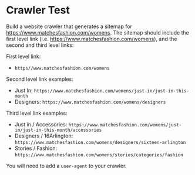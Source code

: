 # Crawler Test

Build a website crawler that generates a sitemap for https://www.matchesfashion.com/womens. The sitemap should include the first level link (i.e. https://www.matchesfashion.com/womens), and the second and third level links:

First level link:
- `https//www.matchesfashion.com/womens`

Second level link examples:
- Just In: `https://www.matchesfashion.com/womens/just-in/just-in-this-month`
- Designers: `https://www.matchesfashion.com/womens/designers`

Third level link examples:
- Just in / Accessories: `https://www.matchesfashion.com/womens/just-in/just-in-this-month/accessories`
- Designers / 16Arlington: `https://www.matchesfashion.com/womens/designers/sixteen-arlington`
- Stories / Fashion: `https://www.matchesfashion.com/womens/stories/categories/fashion`

You will need to add a `user-agent` to your crawler.
